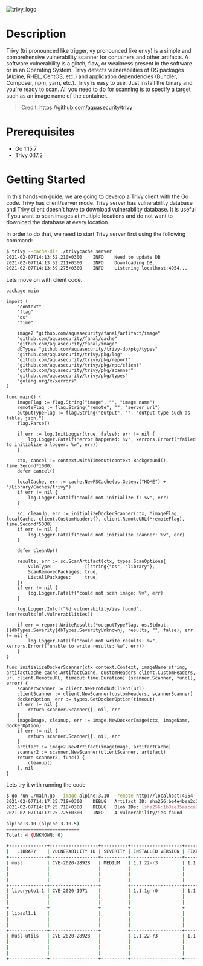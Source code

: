 ![trivy_logo](./trivy_logo.png)

# Description

Trivy (tri pronounced like trigger, vy pronounced like envy) is a simple and comprehensive vulnerability scanner for containers and other artifacts. A software vulnerability is a glitch, flaw, or weakness present in the software or in an Operating System. Trivy detects vulnerabilities of OS packages (Alpine, RHEL, CentOS, etc.) and application dependencies (Bundler, Composer, npm, yarn, etc.). Trivy is easy to use. Just install the binary and you're ready to scan. All you need to do for scanning is to specify a target such as an image name of the container.
> Credit: https://github.com/aquasecurity/trivy

# Prerequisites

* Go 1.15.7
* Trivy 0.17.2

# Getting Started

In this hands-on guide, we are going to develop a Trivy client with the Go code. Trivy has client/server mode. Trivy server has vulnerability database and Trivy client doesn't have to download vulnerability database. It is useful if you want to scan images at multiple locations and do not want to download the database at every location.

In order to do that, we need to start Trivy server first using the following command:
```bash
$ trivy --cache-dir ./trivycache server
2021-02-07T14:13:52.210+0300    INFO    Need to update DB
2021-02-07T14:13:52.211+0300    INFO    Downloading DB...
2021-02-07T14:13:59.275+0300    INFO    Listening localhost:4954...
```

Lets move on with client code.
```golang
package main

import (
	"context"
	"flag"
	"os"
	"time"

	image2 "github.com/aquasecurity/fanal/artifact/image"
	"github.com/aquasecurity/fanal/cache"
	"github.com/aquasecurity/fanal/image"
	dbTypes "github.com/aquasecurity/trivy-db/pkg/types"
	"github.com/aquasecurity/trivy/pkg/log"
	"github.com/aquasecurity/trivy/pkg/report"
	"github.com/aquasecurity/trivy/pkg/rpc/client"
	"github.com/aquasecurity/trivy/pkg/scanner"
	"github.com/aquasecurity/trivy/pkg/types"
	"golang.org/x/xerrors"
)

func main() {
	imageFlag := flag.String("image", "", "image name")
	remoteFlag := flag.String("remote", "", "server url")
	outputTypeFlag := flag.String("output", "", "output type such as table, json.")
	flag.Parse()

	if err := log.InitLogger(true, false); err != nil {
		log.Logger.Fatalf("error happened: %v", xerrors.Errorf("failed to initialize a logger: %w", err))
	}

	ctx, cancel := context.WithTimeout(context.Background(), time.Second*1000)
	defer cancel()

	localCache, err := cache.NewFSCache(os.Getenv("HOME") + "/Library/Caches/trivy")
	if err != nil {
		log.Logger.Fatalf("could not initialize f: %v", err)
	}

	sc, cleanUp, err := initializeDockerScanner(ctx, *imageFlag, localCache, client.CustomHeaders{}, client.RemoteURL(*remoteFlag), time.Second*5000)
	if err != nil {
		log.Logger.Fatalf("could not initialize scanner: %v", err)
	}

	defer cleanUp()

	results, err := sc.ScanArtifact(ctx, types.ScanOptions{
		VulnType:            []string{"os", "library"},
		ScanRemovedPackages: true,
		ListAllPackages:     true,
	})
	if err != nil {
		log.Logger.Fatalf("could not scan image: %v", err)
	}

	log.Logger.Infof("%d vulnerability/ies found", len(results[0].Vulnerabilities))

	if err = report.WriteResults(*outputTypeFlag, os.Stdout, []dbTypes.Severity{dbTypes.SeverityUnknown}, results, "", false); err != nil {
		log.Logger.Fatalf("could not write results: %v", xerrors.Errorf("unable to write results: %w", err))
	}
}

func initializeDockerScanner(ctx context.Context, imageName string, artifactCache cache.ArtifactCache, customHeaders client.CustomHeaders, url client.RemoteURL, timeout time.Duration) (scanner.Scanner, func(), error) {
	scannerScanner := client.NewProtobufClient(url)
	clientScanner := client.NewScanner(customHeaders, scannerScanner)
	dockerOption, err := types.GetDockerOption(timeout)
	if err != nil {
		return scanner.Scanner{}, nil, err
	}
	imageImage, cleanup, err := image.NewDockerImage(ctx, imageName, dockerOption)
	if err != nil {
		return scanner.Scanner{}, nil, err
	}
	artifact := image2.NewArtifact(imageImage, artifactCache)
	scanner2 := scanner.NewScanner(clientScanner, artifact)
	return scanner2, func() {
		cleanup()
	}, nil
}
```

Lets try it with running the code
```bash
$ go run ./main.go --image alpine:3.10 --remote http://localhost:4954
2021-02-07T14:17:25.718+0300    DEBUG   Artifact ID: sha256:be4e4bea2c2e15b403bb321562e78ea84b501fb41497472e91ecb41504e8a27c
2021-02-07T14:17:25.718+0300    DEBUG   Blob IDs: [sha256:1b3ee35aacca9866b01dd96e870136266bde18006ac2f0d6eb706c798d1fa3c3]
2021-02-07T14:17:25.725+0300    INFO    4 vulnerability/ies found

alpine:3.10 (alpine 3.10.5)
===========================
Total: 4 (UNKNOWN: 0)

+--------------+------------------+----------+-------------------+---------------+---------------------------------------+
|   LIBRARY    | VULNERABILITY ID | SEVERITY | INSTALLED VERSION | FIXED VERSION |                 TITLE                 |
+--------------+------------------+----------+-------------------+---------------+---------------------------------------+
| musl         | CVE-2020-28928   | MEDIUM   | 1.1.22-r3         | 1.1.22-r4     | In musl libc through 1.2.1,           |
|              |                  |          |                   |               | wcsnrtombs mishandles particular      |
|              |                  |          |                   |               | combinations of destination buffer... |
|              |                  |          |                   |               | -->avd.aquasec.com/nvd/cve-2020-28928 |
+--------------+------------------+          +-------------------+---------------+---------------------------------------+
| libcrypto1.1 | CVE-2020-1971    |          | 1.1.1g-r0         | 1.1.1i-r0     | openssl: EDIPARTYNAME                 |
|              |                  |          |                   |               | NULL pointer de-reference             |
|              |                  |          |                   |               | -->avd.aquasec.com/nvd/cve-2020-1971  |
+--------------+                  +          +                   +               +                                       +
| libssl1.1    |                  |          |                   |               |                                       |
|              |                  |          |                   |               |                                       |
|              |                  |          |                   |               |                                       |
+--------------+------------------+          +-------------------+---------------+---------------------------------------+
| musl-utils   | CVE-2020-28928   |          | 1.1.22-r3         | 1.1.22-r4     | In musl libc through 1.2.1,           |
|              |                  |          |                   |               | wcsnrtombs mishandles particular      |
|              |                  |          |                   |               | combinations of destination buffer... |
|              |                  |          |                   |               | -->avd.aquasec.com/nvd/cve-2020-28928 |
+--------------+------------------+----------+-------------------+---------------+---------------------------------------+
```
